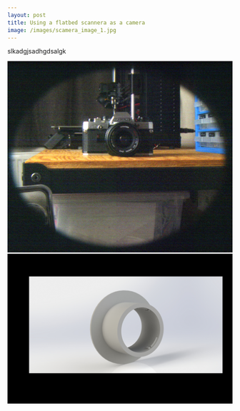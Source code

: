 ```yaml
---
layout: post
title: Using a flatbed scannera as a camera
image: /images/scamera_image_1.jpg
---
```


slkadgjsadhgdsalgk

<img src="/images/scamera_image_1.jpg" alt="" class="inline">
<img src="/images/scamera_cad.JPG" alt="" class="inline">
